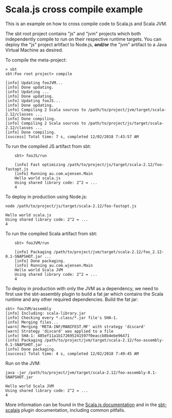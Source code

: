 # Scala.js cross compile example

This is an example on how to cross compile code to Scala.js and Scala JVM.

The sbt root project contains "js" and "jvm" projects which both independently compile to run on their respective runtime targets.
You can deploy the "js" project artifact to Node.js, **and/or** the "jvm" artifact to a Java Virtual Machine as desired.

To compile the meta-project:
```
> sbt
sbt:Foo root project> compile
```
```
[info] Updating fooJVM...
[info] Done updating.
[info] Updating ...
[info] Done updating.
[info] Updating fooJS...
[info] Done updating.
[info] Compiling 2 Scala sources to /path/to/project/jvm/target/scala-2.12/classes ...
[info] Done compiling.
[info] Compiling 2 Scala sources to /path/to/project/js/target/scala-2.12/classes ...
[info] Done compiling.
[success] Total time: 7 s, completed 12/02/2018 7:43:57 AM

```

To run the compiled JS artifact from sbt:
```
    sbt> fooJS/run
```
```    
    [info] Fast optimizing /path/to/project/js/target/scala-2.12/foo-fastopt.js
    [info] Running au.com.wjensen.Main
    Hello world scala.js
    Using shared library code: 2^2 = ...
    4
```

To deploy in production using Node.js:
```
node /path/to/project/js/target/scala-2.12/foo-fastopt.js
```
```
Hello world scala.js
Using shared library code: 2^2 = ...
4

```

To run the compiled Scala artifact from sbt:
```    
    sbt> fooJVM/run
```
```    
    [info] Packaging /path/to/project/jvm/target/scala-2.12/foo_2.12-0.1-SNAPSHOT.jar ...
    [info] Done packaging.
    [info] Running au.com.wjensen.Main 
    Hello world Scala JVM
    Using shared library code: 2^2 = ...
    4
```

To deploy in production with only the JVM as a dependency, we need to first use the sbt-assembly plugin 
to build a fat jar which contains the Scala runtime and any other required dependencies.
Build the fat jar:
```
sbt> fooJVM/assembly
[info] Including: scala-library.jar
[info] Checking every *.class/*.jar file's SHA-1.
[info] Merging files...
[warn] Merging 'META-INF/MANIFEST.MF' with strategy 'discard'
[warn] Strategy 'discard' was applied to a file
[info] SHA-1: 485ef11a1b172695241597f0eaccb8b4ebe96471
[info] Packaging /path/to/project/jvm/target/scala-2.12/foo-assembly-0.1-SNAPSHOT.jar ...
[info] Done packaging.
[success] Total time: 4 s, completed 12/02/2018 7:49:45 AM
```

Run on the JVM:
```
java -jar /path/to/project/jvm/target/scala-2.12/foo-assembly-0.1-SNAPSHOT.jar

```
```
Hello world Scala JVM
Using shared library code: 2^2 = ...
4
```

More information can be found in the
[Scala.js documentation](http://www.scala-js.org/doc/sbt/cross-building.html) and in the [sbt-scalajs](http://www.scala-js.org/api/sbt-scalajs/latest/#org.scalajs.sbtplugin.cross.CrossProject) plugin documentation, including common pitfalls.

